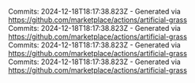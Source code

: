 Commits: 2024-12-18T18:17:38.823Z - Generated via https://github.com/marketplace/actions/artificial-grass
<br>
Commits: 2024-12-18T18:17:38.823Z - Generated via https://github.com/marketplace/actions/artificial-grass
<br>
Commits: 2024-12-18T18:17:38.823Z - Generated via https://github.com/marketplace/actions/artificial-grass
<br>
Commits: 2024-12-18T18:17:38.823Z - Generated via https://github.com/marketplace/actions/artificial-grass
<br>
